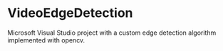 # VideoEdgeDetection
Microsoft Visual Studio project with a custom edge detection algorithm implemented with opencv.
